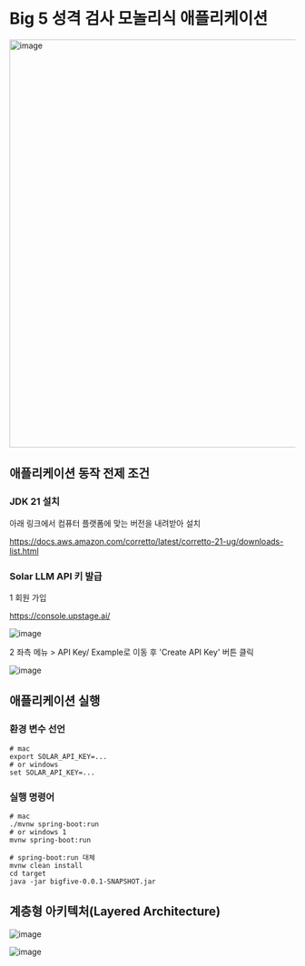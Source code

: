 # Big 5 성격 검사 모놀리식 애플리케이션

<img width="719" alt="image" src="https://github.com/user-attachments/assets/20366714-fceb-4a18-bf2a-1ff7bc55f345">


## 애플리케이션 동작 전제 조건
### JDK 21 설치
아래 링크에서 컴퓨터 플랫폼에 맞는 버전을 내려받아 설치

https://docs.aws.amazon.com/corretto/latest/corretto-21-ug/downloads-list.html

### Solar LLM API 키 발급

1 회원 가입

https://console.upstage.ai/

![image](https://github.com/user-attachments/assets/6da046a1-6823-40ad-8b8a-b0522dc1b5ae)


2 좌측 메뉴 > API Key/ Example로 이동 후 'Create API Key' 버튼 클릭

![image](https://github.com/user-attachments/assets/ca392b45-5b8a-4221-91ec-4abfc9b9deac)


## 애플리케이션 실행
### 환경 변수 선언
```shell
# mac
export SOLAR_API_KEY=...
# or windows
set SOLAR_API_KEY=...
```
### 실행 명령어
```shell
# mac
./mvnw spring-boot:run
# or windows 1
mvnw spring-boot:run

# spring-boot:run 대체
mvnw clean install
cd target
java -jar bigfive-0.0.1-SNAPSHOT.jar
```

## 계층형 아키텍처(Layered Architecture)

![image](https://github.com/user-attachments/assets/cd6ffa6d-3b7b-4713-a614-cbf565988b28)

![image](https://github.com/user-attachments/assets/af1229cd-cef5-43f8-892b-af6772cf5e05)


